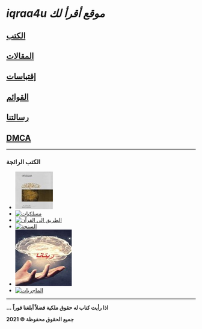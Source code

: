 
#   *iqraa4u  موقع أقرأ لك*

## [الكتب](books.md)
## [المقالات](articles.md)
## [إقتباسات](quotes.md)
## [القوائم](lists.md)
## [رسالتنا](message.md)
## [DMCA](DMCA.md)
-------
### الكتب الرائجة 
- [![رقائق القرآن](https://raw.githubusercontent.com/iqraa4u/iqraa4u.github.io/main/images_25_85_2_100x100.jpeg)](https://iqraa4u.me/rqaaq.html)
- [![مسلكيات]()](https://iqraa4u.me/mslkiat.html)
- [![الطريق الى القرآن]()](https://iqraa4u.me/way.html)
- [![السنجة]()](https://iqraa4u.me/elsinga.html)
- [![ريتانا](https://raw.githubusercontent.com/iqraa4u/iqraa4u.github.io/main/retana_150x150.jpg)](https://iqraa4u.me/retana.html)
- [![الماجريات]()](https://iqraa4u.me/magriat.html)















------
**... اذا رأيت كتاب له حقوق ملكية فضلاً أبلغنا فوراً**

**2021 © جميع الحقوق محفوظة**

